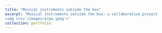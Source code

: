 ```yaml
---
title: "Musical instruments outside the box"
excerpt: "Musical instruments outside the box: a collaborative project between the [Danish Music Museum](https://en.natmus.dk/museums-and-palaces/the-danish-music-museum/), [Multisensory Experience Lab](http://melcph.create.aau.dk) supported by the Augustinus Foundation. <br/>
<img src='/images/arpa.jpeg'>"
collection: portfolio
---
```

